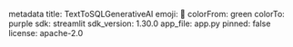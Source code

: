 metadata
title: TextToSQLGenerativeAI
emoji: 🐨
colorFrom: green
colorTo: purple
sdk: streamlit
sdk_version: 1.30.0
app_file: app.py
pinned: false
license: apache-2.0
